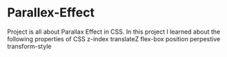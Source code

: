 # Parallex-Effect

Project is all about Parallax Effect in CSS. 
In this project I learned about the following properties of CSS
z-index
translateZ
flex-box
position
perpestive
transform-style
